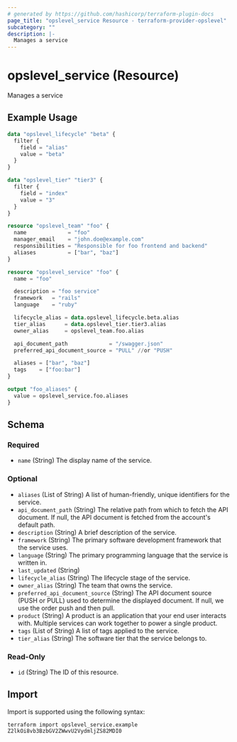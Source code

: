 ```yaml
---
# generated by https://github.com/hashicorp/terraform-plugin-docs
page_title: "opslevel_service Resource - terraform-provider-opslevel"
subcategory: ""
description: |-
  Manages a service
---
```


# opslevel_service (Resource)

Manages a service

## Example Usage

```terraform
data "opslevel_lifecycle" "beta" {
  filter {
    field = "alias"
    value = "beta"
  }
}

data "opslevel_tier" "tier3" {
  filter {
    field = "index"
    value = "3"
  }
}

resource "opslevel_team" "foo" {
  name             = "foo"
  manager_email    = "john.doe@example.com"
  responsibilities = "Responsible for foo frontend and backend"
  aliases          = ["bar", "baz"]
}

resource "opslevel_service" "foo" {
  name = "foo"

  description = "foo service"
  framework   = "rails"
  language    = "ruby"

  lifecycle_alias = data.opslevel_lifecycle.beta.alias
  tier_alias      = data.opslevel_tier.tier3.alias
  owner_alias     = opslevel_team.foo.alias

  api_document_path             = "/swagger.json"
  preferred_api_document_source = "PULL" //or "PUSH"

  aliases = ["bar", "baz"]
  tags    = ["foo:bar"]
}

output "foo_aliases" {
  value = opslevel_service.foo.aliases
}
```

<!-- schema generated by tfplugindocs -->
## Schema

### Required

- `name` (String) The display name of the service.

### Optional

- `aliases` (List of String) A list of human-friendly, unique identifiers for the service.
- `api_document_path` (String) The relative path from which to fetch the API document. If null, the API document is fetched from the account's default path.
- `description` (String) A brief description of the service.
- `framework` (String) The primary software development framework that the service uses.
- `language` (String) The primary programming language that the service is written in.
- `last_updated` (String)
- `lifecycle_alias` (String) The lifecycle stage of the service.
- `owner_alias` (String) The team that owns the service.
- `preferred_api_document_source` (String) The API document source (PUSH or PULL) used to determine the displayed document. If null, we use the order push and then pull.
- `product` (String) A product is an application that your end user interacts with. Multiple services can work together to power a single product.
- `tags` (List of String) A list of tags applied to the service.
- `tier_alias` (String) The software tier that the service belongs to.

### Read-Only

- `id` (String) The ID of this resource.

## Import

Import is supported using the following syntax:

```shell
terraform import opslevel_service.example Z2lkOi8vb3BzbGV2ZWwvU2VydmljZS82MDI0
```
